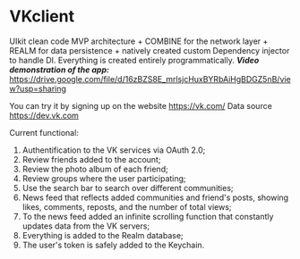 # VKclient
UIkit clean code MVP architecture + COMBINE for the network layer + REALM for data persistence + natively created custom Dependency injector to handle DI. Everything is created entirely programmatically.
**_Video demonstration of the app:_**
https://drive.google.com/file/d/16zBZS8E_mrlsjcHuxBYRbAiHgBDGZ5nB/view?usp=sharing

You can try it by signing up on the website https://vk.com/ 
Data source https://dev.vk.com

Current functional:
1) Authentification to the VK services via OAuth 2.0;
2) Review friends added to the account;
3) Review the photo album of each friend;
4) Review groups where the user participating;
5) Use the search bar to search over different communities;
6) News feed that reflects added communities and friend's posts, showing likes, comments, reposts, and the number of total views;
7) To the news feed added an infinite scrolling function that constantly updates data from the VK servers;
8) Everything is added to the Realm database;
9) The user's token is safely added to the Keychain.
